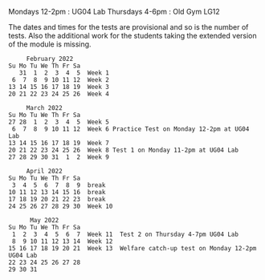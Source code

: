 Mondays  12-2pm : UG04 Lab
Thursdays 4-6pm : Old Gym LG12

The dates and times for the tests are provisional and so is the number of tests. Also the additional work for the students taking the extended version of the module is missing.

```
     February 2022
Su Mo Tu We Th Fr Sa
   31  1  2  3  4  5  Week 1
 6  7  8  9 10 11 12  Week 2
13 14 15 16 17 18 19  Week 3
20 21 22 23 24 25 26  Week 4

     March 2022
Su Mo Tu We Th Fr Sa
27 28  1  2  3  4  5  Week 5
 6  7  8  9 10 11 12  Week 6 Practice Test on Monday 12-2pm at UG04 Lab
13 14 15 16 17 18 19  Week 7
20 21 22 23 24 25 26  Week 8 Test 1 on Monday 11-2pm at UG04 Lab
27 28 29 30 31  1  2  Week 9

     April 2022
Su Mo Tu We Th Fr Sa
 3  4  5  6  7  8  9  break
10 11 12 13 14 15 16  break
17 18 19 20 21 22 23  break
24 25 26 27 28 29 30  Week 10

      May 2022
Su Mo Tu We Th Fr Sa
 1  2  3  4  5  6  7  Week 11  Test 2 on Thursday 4-7pm UG04 Lab
 8  9 10 11 12 13 14  Week 12
15 16 17 18 19 20 21  Week 13  Welfare catch-up test on Monday 12-2pm UG04 Lab
22 23 24 25 26 27 28
29 30 31
```

